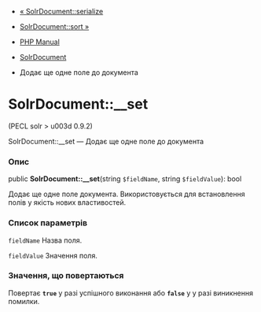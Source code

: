 - [« SolrDocument::serialize](solrdocument.serialize.md)
- [SolrDocument::sort »](solrdocument.sort.md)

- [PHP Manual](index.md)
- [SolrDocument](class.solrdocument.md)
- Додає ще одне поле до документа

# SolrDocument::\_\_set

(PECL solr \> u003d 0.9.2)

SolrDocument::\_\_set — Додає ще одне поле до документа

### Опис

public **SolrDocument::\_\_set**(string `$fieldName`, string
`$fieldValue`): bool

Додає ще одне поле документа. Використовується для встановлення полів у
якість нових властивостей.

### Список параметрів

`fieldName`
Назва поля.

`fieldValue`
Значення поля.

### Значення, що повертаються

Повертає **`true`** у разі успішного виконання або **`false`** у
у разі виникнення помилки.
